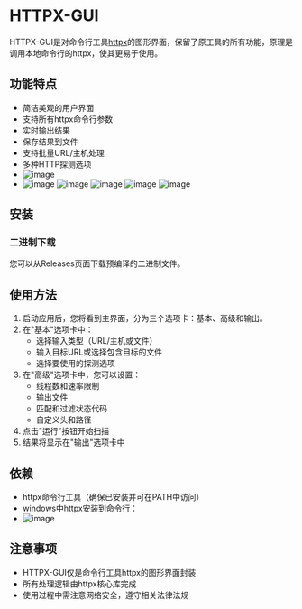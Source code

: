 # HTTPX-GUI

HTTPX-GUI是对命令行工具[httpx](https://github.com/projectdiscovery/httpx)的图形界面，保留了原工具的所有功能，原理是调用本地命令行的httpx，使其更易于使用。

## 功能特点

- 简洁美观的用户界面
- 支持所有httpx命令行参数
- 实时输出结果
- 保存结果到文件
- 支持批量URL/主机处理
- 多种HTTP探测选项
- ![image](https://github.com/user-attachments/assets/24645879-e6b8-4984-b10e-0bba66a1caee)
- ![image](https://github.com/user-attachments/assets/058684ce-d8fc-4df4-98fe-f0fa7d93c544)
![image](https://github.com/user-attachments/assets/e07c964d-c6c0-4557-9041-b55dcab2a7ee)
![image](https://github.com/user-attachments/assets/cd2fb960-28c8-4c3c-a7f9-8f66fc3968b5)
![image](https://github.com/user-attachments/assets/bf8426b7-f6c6-432a-9d30-1ce989a7e713)
![image](https://github.com/user-attachments/assets/d1849321-8818-44f8-9031-da25276bb52e)

## 安装

### 二进制下载

您可以从Releases页面下载预编译的二进制文件。

## 使用方法

1. 启动应用后，您将看到主界面，分为三个选项卡：基本、高级和输出。
2. 在"基本"选项卡中：
   - 选择输入类型（URL/主机或文件）
   - 输入目标URL或选择包含目标的文件
   - 选择要使用的探测选项
3. 在"高级"选项卡中，您可以设置：
   - 线程数和速率限制
   - 输出文件
   - 匹配和过滤状态代码
   - 自定义头和路径
4. 点击"运行"按钮开始扫描
5. 结果将显示在"输出"选项卡中

## 依赖

- httpx命令行工具（确保已安装并可在PATH中访问）
- windows中httpx安装到命令行：
- ![image](https://github.com/user-attachments/assets/6ddf5ecf-e9d8-49d1-8c6b-214969e183d5)


## 注意事项

- HTTPX-GUI仅是命令行工具httpx的图形界面封装
- 所有处理逻辑由httpx核心库完成
- 使用过程中需注意网络安全，遵守相关法律法规

